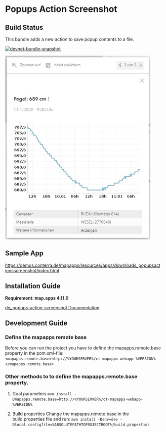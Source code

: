 # Popups Action Screenshot

## Build Status
This bundle adds a new action to save popup contents to a file.

[![devnet-bundle-snapshot](https://github.com/conterra/mapapps-popups-action-screenshot/actions/workflows/devnet-bundle-snapshot.yml/badge.svg)](https://github.com/conterra/mapapps-popups-action-screenshot/actions/workflows/devnet-bundle-snapshot.yml)

![Screenshot App](https://github.com/conterra/mapapps-popups-action-screenshot/blob/master/screenshot.JPG)

## Sample App
https://demos.conterra.de/mapapps/resources/apps/downloads_popupsactionsscreenshot/index.html

## Installation Guide

**Requirement: map.apps 4.11.0**

[dn_popups-action-screenshot Documentation](https://github.com/conterra/mapapps-popups-action-screenshot/tree/master/src/main/js/bundles/dn_popups-action-screenshot)

## Development Guide
### Define the mapapps remote base
Before you can run the project you have to define the mapapps.remote.base property in the pom.xml-file:
`<mapapps.remote.base>http://%YOURSERVER%/ct-mapapps-webapp-%VERSION%</mapapps.remote.base>`

### Other methods to to define the mapapps.remote.base property.
1. Goal parameters
   `mvn install -Dmapapps.remote.base=http://%YOURSERVER%/ct-mapapps-webapp-%VERSION%`

2. Build properties
   Change the mapapps.remote.base in the build.properties file and run:
   `mvn install -Denv=dev -Dlocal.configfile=%ABSOLUTEPATHTOPROJECTROOT%/build.properties`
